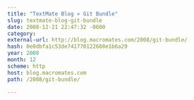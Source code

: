```yaml
---
title: "TextMate Blog » Git Bundle"
slug: textmate-blog-git-bundle
date: 2008-12-21 22:47:32 -0600
category: 
external-url: http://blog.macromates.com/2008/git-bundle/
hash: 0e0dbfa1c53de741770122608e1b6a29
year: 2008
month: 12
scheme: http
host: blog.macromates.com
path: /2008/git-bundle/

---
```



